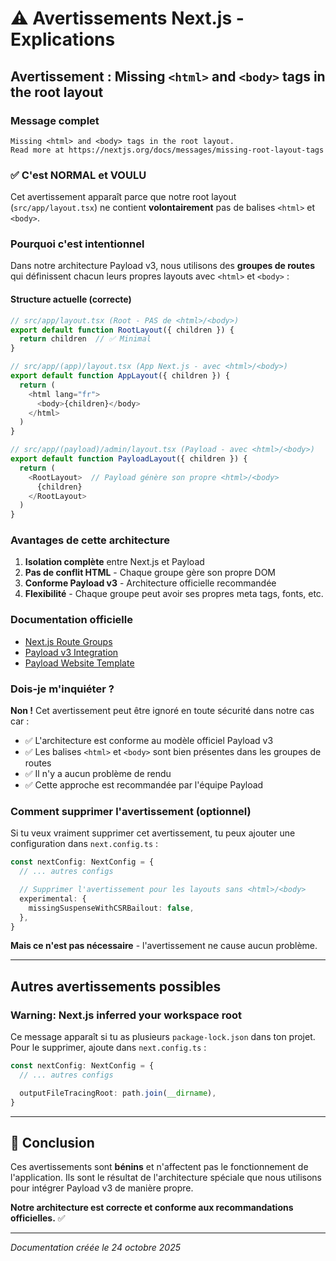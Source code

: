 # ⚠️ Avertissements Next.js - Explications

## Avertissement : Missing `<html>` and `<body>` tags in the root layout

### Message complet
```
Missing <html> and <body> tags in the root layout.
Read more at https://nextjs.org/docs/messages/missing-root-layout-tags
```

### ✅ C'est NORMAL et VOULU

Cet avertissement apparaît parce que notre root layout (`src/app/layout.tsx`) ne contient **volontairement** pas de balises `<html>` et `<body>`.

### Pourquoi c'est intentionnel

Dans notre architecture Payload v3, nous utilisons des **groupes de routes** qui définissent chacun leurs propres layouts avec `<html>` et `<body>` :

#### Structure actuelle (correcte)
```typescript
// src/app/layout.tsx (Root - PAS de <html>/<body>)
export default function RootLayout({ children }) {
  return children  // ✅ Minimal
}

// src/app/(app)/layout.tsx (App Next.js - avec <html>/<body>)
export default function AppLayout({ children }) {
  return (
    <html lang="fr">
      <body>{children}</body>
    </html>
  )
}

// src/app/(payload)/admin/layout.tsx (Payload - avec <html>/<body>)
export default function PayloadLayout({ children }) {
  return (
    <RootLayout>  // Payload génère son propre <html>/<body>
      {children}
    </RootLayout>
  )
}
```

### Avantages de cette architecture

1. **Isolation complète** entre Next.js et Payload
2. **Pas de conflit HTML** - Chaque groupe gère son propre DOM
3. **Conforme Payload v3** - Architecture officielle recommandée
4. **Flexibilité** - Chaque groupe peut avoir ses propres meta tags, fonts, etc.

### Documentation officielle

- [Next.js Route Groups](https://nextjs.org/docs/app/building-your-application/routing/route-groups)
- [Payload v3 Integration](https://payloadcms.com/docs/getting-started/installation#nextjs)
- [Payload Website Template](https://github.com/payloadcms/payload/tree/main/templates/website)

### Dois-je m'inquiéter ?

**Non !** Cet avertissement peut être ignoré en toute sécurité dans notre cas car :
- ✅ L'architecture est conforme au modèle officiel Payload v3
- ✅ Les balises `<html>` et `<body>` sont bien présentes dans les groupes de routes
- ✅ Il n'y a aucun problème de rendu
- ✅ Cette approche est recommandée par l'équipe Payload

### Comment supprimer l'avertissement (optionnel)

Si tu veux vraiment supprimer cet avertissement, tu peux ajouter une configuration dans `next.config.ts` :

```typescript
const nextConfig: NextConfig = {
  // ... autres configs

  // Supprimer l'avertissement pour les layouts sans <html>/<body>
  experimental: {
    missingSuspenseWithCSRBailout: false,
  },
}
```

**Mais ce n'est pas nécessaire** - l'avertissement ne cause aucun problème.

---

## Autres avertissements possibles

### Warning: Next.js inferred your workspace root

Ce message apparaît si tu as plusieurs `package-lock.json` dans ton projet. Pour le supprimer, ajoute dans `next.config.ts` :

```typescript
const nextConfig: NextConfig = {
  // ... autres configs

  outputFileTracingRoot: path.join(__dirname),
}
```

---

## 🎯 Conclusion

Ces avertissements sont **bénins** et n'affectent pas le fonctionnement de l'application. Ils sont le résultat de l'architecture spéciale que nous utilisons pour intégrer Payload v3 de manière propre.

**Notre architecture est correcte et conforme aux recommandations officielles.** ✅

---

*Documentation créée le 24 octobre 2025*
